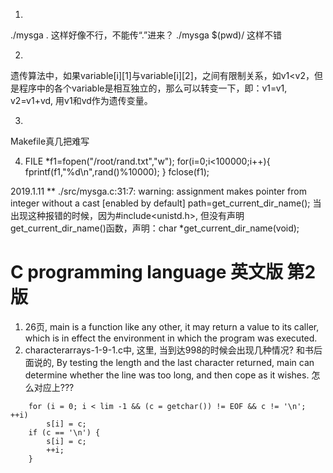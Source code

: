 1.
./mysga .
这样好像不行，不能传“.”进来？
./mysga $(pwd)/
这样不错

2.
遗传算法中，如果variable[i][1]与variable[i][2]，之间有限制关系，如v1<v2，但是程序中的各个variable是相互独立的，那么可以转变一下，即：v1=v1, v2=v1+vd, 用v1和vd作为遗传变量。

3.
Makefile真几把难写

4.
    FILE *f1=fopen("/root/rand.txt","w");
    for(i=0;i<100000;i++){
        fprintf(f1,"%d\n",rand()%10000);
    }
    fclose(f1);

2019.1.11 ** ./src/mysga.c:31:7: warning: assignment makes pointer from integer without a cast [enabled by default]   path=get_current_dir_name(); 当出现这种报错的时候，因为#include<unistd.h>, 但没有声明get_current_dir_name()函数，声明：char *get_current_dir_name(void);

# C programming language 英文版 第2版
1. 26页, main is a function like any other, it may return a value to its caller, which is in effect the environment in which the program was executed.  
2. characterarrays-1-9-1.c中, 这里, 当到达998的时候会出现几种情况? 和书后面说的, By testing the length and the last character returned, main can determine whether the line was too long, and then cope as it wishes. 怎么对应上???
```
    for (i = 0; i < lim -1 && (c = getchar()) != EOF && c != '\n'; ++i)
        s[i] = c;
    if (c == '\n') {
        s[i] = c;
        ++i;
    }
```
